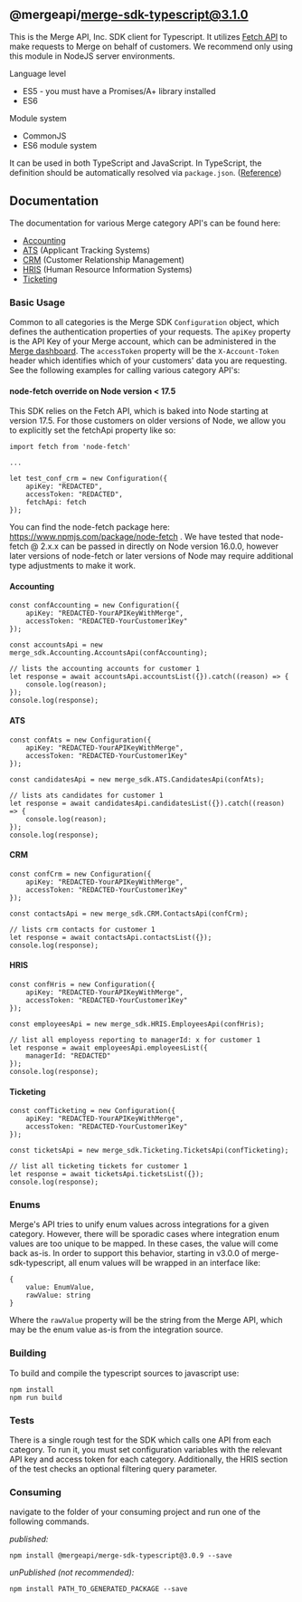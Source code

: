 ## @mergeapi/merge-sdk-typescript@3.1.0

This is the Merge API, Inc. SDK client for Typescript. It utilizes [Fetch API](https://fetch.spec.whatwg.org/) to
make requests to Merge on behalf of customers. We recommend only using this module in NodeJS server environments.

Language level

- ES5 - you must have a Promises/A+ library installed
- ES6

Module system

- CommonJS
- ES6 module system

It can be used in both TypeScript and JavaScript. In TypeScript, the definition should be automatically resolved via `package.json`. ([Reference](http://www.typescriptlang.org/docs/handbook/typings-for-npm-packages.html))

## Documentation

The documentation for various Merge category API's can be found here:

- [Accounting](https://www.merge.dev/docs/accounting/overview/)
- [ATS](https://www.merge.dev/docs/ats/overview/) (Applicant Tracking Systems)
- [CRM](https://www.merge.dev/docs/crm/overview/) (Customer Relationship Management)
- [HRIS](https://www.merge.dev/docs/hris/overview/) (Human Resource Information Systems)
- [Ticketing](https://www.merge.dev/docs/ticketing/overview/)

### Basic Usage

Common to all categories is the Merge SDK `Configuration` object, which defines the authentication properties of
your requests. The `apiKey` property is the API Key of your Merge account, which can be administered in the
[Merge dashboard](https://app.merge.dev/configuration/keys). The `accessToken` property will be the
`X-Account-Token` header which identifies which of your customers' data you are requesting. See the following
examples for calling various category API's:

#### node-fetch override on Node version < 17.5

This SDK relies on the Fetch API, which is baked into Node starting at version 17.5. For those customers on older
versions of Node, we allow you to explicitly set the fetchApi property like so:

```
import fetch from 'node-fetch'

...

let test_conf_crm = new Configuration({
    apiKey: "REDACTED",
    accessToken: "REDACTED",
    fetchApi: fetch
});
```

You can find the node-fetch package here: https://www.npmjs.com/package/node-fetch . We have tested that
node-fetch @ 2.x.x can be passed in directly on Node version 16.0.0, however later versions of node-fetch or later
versions of Node may require additional type adjustments to make it work.

#### Accounting

```
const confAccounting = new Configuration({
    apiKey: "REDACTED-YourAPIKeyWithMerge",
    accessToken: "REDACTED-YourCustomer1Key"
});

const accountsApi = new merge_sdk.Accounting.AccountsApi(confAccounting);

// lists the accounting accounts for customer 1
let response = await accountsApi.accountsList({}).catch((reason) => {
    console.log(reason);
});
console.log(response);
```

#### ATS

```
const confAts = new Configuration({
    apiKey: "REDACTED-YourAPIKeyWithMerge",
    accessToken: "REDACTED-YourCustomer1Key"
});

const candidatesApi = new merge_sdk.ATS.CandidatesApi(confAts);

// lists ats candidates for customer 1
let response = await candidatesApi.candidatesList({}).catch((reason) => {
    console.log(reason);
});
console.log(response);
```

#### CRM

```
const confCrm = new Configuration({
    apiKey: "REDACTED-YourAPIKeyWithMerge",
    accessToken: "REDACTED-YourCustomer1Key"
});

const contactsApi = new merge_sdk.CRM.ContactsApi(confCrm);

// lists crm contacts for customer 1
let response = await contactsApi.contactsList({});
console.log(response);
```

#### HRIS

```
const confHris = new Configuration({
    apiKey: "REDACTED-YourAPIKeyWithMerge",
    accessToken: "REDACTED-YourCustomer1Key"
});

const employeesApi = new merge_sdk.HRIS.EmployeesApi(confHris);

// list all employess reporting to managerId: x for customer 1
let response = await employeesApi.employeesList({
    managerId: "REDACTED"
});
console.log(response);
```

#### Ticketing

```
const confTicketing = new Configuration({
    apiKey: "REDACTED-YourAPIKeyWithMerge",
    accessToken: "REDACTED-YourCustomer1Key"
});

const ticketsApi = new merge_sdk.Ticketing.TicketsApi(confTicketing);

// list all ticketing tickets for customer 1
let response = await ticketsApi.ticketsList({});
console.log(response);
```

### Enums

Merge's API tries to unify enum values across integrations for a given category. However, there will be
sporadic cases where integration enum values are too unique to be mapped. In these cases, the value will
come back as-is. In order to support this behavior, starting in v3.0.0 of merge-sdk-typescript, all enum
values will be wrapped in an interface like:

```
{
    value: EnumValue,
    rawValue: string
}
```

Where the `rawValue` property will be the string from the Merge API, which may be the enum value as-is
from the integration source.

### Building

To build and compile the typescript sources to javascript use:

```
npm install
npm run build
```

### Tests

There is a single rough test for the SDK which calls one API from each category. To run it, you must set
configuration variables with the relevant API key and access token for each category. Additionally, the HRIS
section of the test checks an optional filtering query parameter.

### Consuming

navigate to the folder of your consuming project and run one of the following commands.

_published:_

```
npm install @mergeapi/merge-sdk-typescript@3.0.9 --save
```

_unPublished (not recommended):_

```
npm install PATH_TO_GENERATED_PACKAGE --save
```
